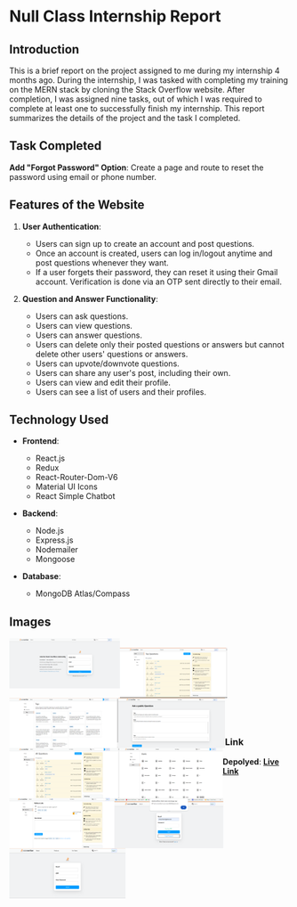 # Null Class Internship Report

## Introduction
This is a brief report on the project assigned to me during my internship 4 months ago. During the internship, I was tasked with completing my training on the MERN stack by cloning the Stack Overflow website. After completion, I was assigned nine tasks, out of which I was required to complete at least one to successfully finish my internship. This report summarizes the details of the project and the task I completed.

## Task Completed
**Add "Forgot Password" Option**: Create a page and route to reset the password using email or phone number.

## Features of the Website
1. **User Authentication**:
    - Users can sign up to create an account and post questions.
    - Once an account is created, users can log in/logout anytime and post questions whenever they want.
    - If a user forgets their password, they can reset it using their Gmail account. Verification is done via an OTP sent directly to their email.

2. **Question and Answer Functionality**:
    - Users can ask questions.
    - Users can view questions.
    - Users can answer questions.
    - Users can delete only their posted questions or answers but cannot delete other users' questions or answers.
    - Users can upvote/downvote questions.
    - Users can share any user's post, including their own.
    - Users can view and edit their profile.
    - Users can see a list of users and their profiles.

## Technology Used
- **Frontend**:
  - React.js
  - Redux
  - React-Router-Dom-V6
  - Material UI Icons
  - React Simple Chatbot

- **Backend**:
  - Node.js
  - Express.js
  - Nodemailer
  - Mongoose

- **Database**:
  - MongoDB Atlas/Compass

## Images
<img src="./public/Screenshots/Create Account.png" height="90px"  align="left"/>
<br/>
<img src="./public/Screenshots/Home.png" height="90px"  align="left"/>
<br/>
<img src="./public/Screenshots/Tags.png" height="90px"  align="left"/>
<br/>
<img src="./public/Screenshots/Ask a public question.png" height="90px"  align="left"/>
<br/>
<img src="./public/Screenshots/All Questions.png" height="90px"  align="left"/>
<br/>
<img src="./public/Screenshots/Users.png" height="90px"  align="left"/>
<br/>
<img src="./public/Screenshots/My Questions.png" height="90px"  align="left"/>
<br/>
<img src="./public/Screenshots/Forgot Password.png" height="90px"  align="left"/>
<br/>
<img src="./public/Screenshots/Reset Password.png" height="90px"  align="left"/>
<br/>

### Link
**Depolyed**:  **[Live Link](https://stackoverflow-client-neon.vercel.app/)**
